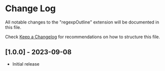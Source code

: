 # Change Log

All notable changes to the "regexpOutline" extension will be documented in this file.

Check [Keep a Changelog](http://keepachangelog.com/) for recommendations on how to structure this file.

## [1.0.0] - 2023-09-08

- Initial release
